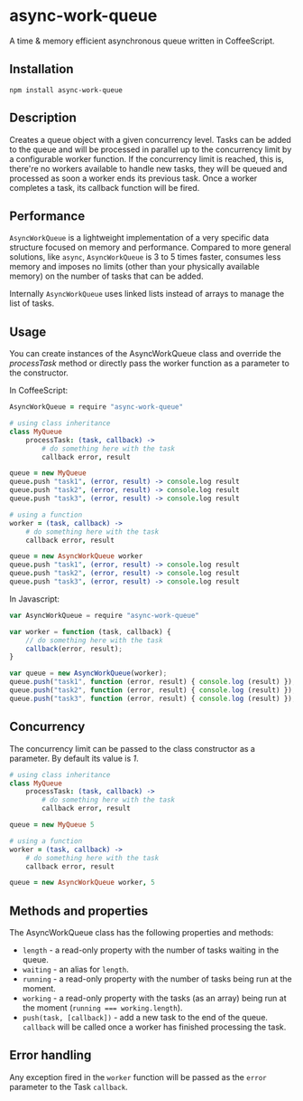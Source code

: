 # async-work-queue
A time &amp; memory efficient asynchronous queue written in CoffeeScript.

## Installation
```
npm install async-work-queue
```

## Description
Creates a queue object with a given concurrency level. Tasks can be added to the queue and will be processed in parallel up to the concurrency limit by a configurable worker function. If the concurrency limit is reached, this is, there're no workers available to handle new tasks, they will be queued and processed as soon a worker ends its previous task. Once a worker completes a task, its callback function will be fired.

## Performance
`AsyncWorkQueue` is a lightweight implementation of a very specific data structure focused on memory and performance. Compared to more general solutions, like `async`, `AsyncWorkQueue` is 3 to 5 times faster, consumes less memory and imposes no limits (other than your physically available memory) on the number of tasks that can be added.

Internally `AsyncWorkQueue` uses linked lists instead of arrays to manage the list of tasks.

## Usage
You can create instances of the AsyncWorkQueue class and override the *processTask* method or directly pass the worker function as a parameter to the constructor.

In CoffeeScript:
```coffeescript
AsyncWorkQueue = require "async-work-queue"

# using class inheritance
class MyQueue
    processTask: (task, callback) ->
        # do something here with the task
        callback error, result

queue = new MyQueue
queue.push "task1", (error, result) -> console.log result
queue.push "task2", (error, result) -> console.log result
queue.push "task3", (error, result) -> console.log result

# using a function 
worker = (task, callback) ->
    # do something here with the task
    callback error, result

queue = new AsyncWorkQueue worker
queue.push "task1", (error, result) -> console.log result
queue.push "task2", (error, result) -> console.log result
queue.push "task3", (error, result) -> console.log result
```

In Javascript:
```javascript
var AsyncWorkQueue = require "async-work-queue"

var worker = function (task, callback) {
    // do something here with the task
    callback(error, result);
}

var queue = new AsyncWorkQueue(worker);
queue.push("task1", function (error, result) { console.log (result) });
queue.push("task2", function (error, result) { console.log (result) });
queue.push("task3", function (error, result) { console.log (result) });
```

## Concurrency
The concurrency limit can be passed to the class constructor as a parameter. By default its value is *1*.

```coffeescript
# using class inheritance
class MyQueue
    processTask: (task, callback) ->
        # do something here with the task
        callback error, result

queue = new MyQueue 5

# using a function
worker = (task, callback) ->
    # do something here with the task
    callback error, result

queue = new AsyncWorkQueue worker, 5
```

## Methods and properties
The AsyncWorkQueue class has the following properties and methods:

* `length` - a read-only property with the number of tasks waiting in the queue.
* `waiting` - an alias for `length`.
* `running` - a read-only property with the number of tasks being run at the moment.
* `working` - a read-only property with the tasks (as an array) being run at the moment (`running === working.length`).
* `push(task, [callback])` - add a new task to the end of the queue. `callback` will be called once a worker has finished processing the task.

## Error handling
Any exception fired in the `worker` function will be passed as the `error` parameter to the Task `callback`.
